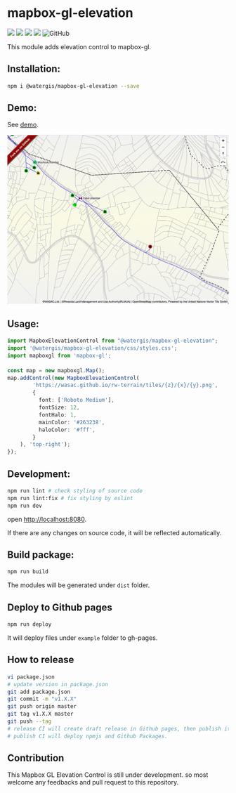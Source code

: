 # mapbox-gl-elevation
![](https://github.com/watergis/mapbox-gl-elevation/workflows/build/badge.svg)
![](https://github.com/watergis/mapbox-gl-elevation/workflows/deploy%20gh-pages/badge.svg)
![](https://github.com/watergis/mapbox-gl-elevation/workflows/Release%20Draft/badge.svg)
![](https://github.com/watergis/mapbox-gl-elevation/workflows/Node.js%20Package/badge.svg)
![GitHub](https://img.shields.io/github/license/watergis/mapbox-gl-elevation)

This module adds elevation control to mapbox-gl.

## Installation:

```bash
npm i @watergis/mapbox-gl-elevation --save
```

## Demo:

See [demo](https://watergis.github.io/mapbox-gl-elevation/#12/-1.08551/35.87063).

![demo](./demo.gif)

## Usage:

```ts
import MapboxElevationControl from "@watergis/mapbox-gl-elevation";
import '@watergis/mapbox-gl-elevation/css/styles.css';
import mapboxgl from 'mapbox-gl';

const map = new mapboxgl.Map();
map.addControl(new MapboxElevationControl(
        'https://wasac.github.io/rw-terrain/tiles/{z}/{x}/{y}.png',
        { 
          font: ['Roboto Medium'],
          fontSize: 12,
          fontHalo: 1,
          mainColor: '#263238',
          haloColor: '#fff',
        }
    ), 'top-right');
});
```

## Development:

```bash
npm run lint # check styling of source code
npm run lint:fix # fix styling by eslint
npm run dev
```

open [http://localhost:8080](http://localhost:8080).

If there are any changes on source code, it will be reflected automatically.

## Build package:

```bash
npm run build
```

The modules will be generated under `dist` folder.

## Deploy to Github pages

```bash
npm run deploy
```

It will deploy files under `example` folder to gh-pages.

## How to release

```zsh
vi package.json
# update version in package.json
git add package.json
git commit -m "v1.X.X"
git push origin master
git tag v1.X.X master
git push --tag
# release CI will create draft release in Github pages, then publish it if it is ready.
# publish CI will deploy npmjs and Github Packages.
```

## Contribution

This Mapbox GL Elevation Control is still under development. so most welcome any feedbacks and pull request to this repository.
